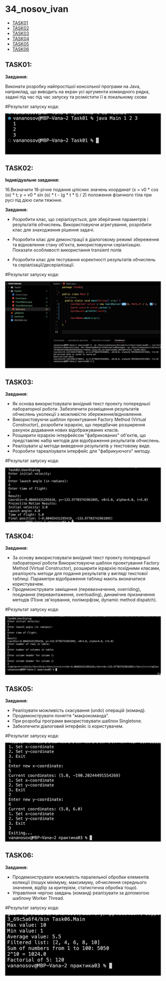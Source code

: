 # 34_nosov_ivan

+ [TASK01](#TASK01)
+ [TASK02](#TASK02)
+ [TASK03](#TASK03)
+ [TASK04](#TASK04)
+ [TASK05](#TASK05)
+ [TASK06](#TASK06)

## TASK01:
**Завдання:**

Виконати розробку найпростішої консольної програми на Java,
наприклад, що виводить на екран усі аргументи командного рядка, задані під час
під час запуску та розмістити її в локальному схови

#Результат запуску кода: 

![](ResultImg/Task01Img/Res.png)

## TASK02:
**Індивідуальне завдання:**

16.Визначити 16-річне подання цілісних значень координат (x = v0 * cos (α) * t;
y = v0 * sin (α) * t - (g * t * t) / 2) положення фізичного тіла при русі під дією
сили тяжіння.

**Завдання:**

- Розробити клас, що серіалізується, для зберігання параметрів і результатів
обчислень.
Використовуючи агрегування, розробити клас для знаходження рішення
задачі. 

- Розробити клас для демонстрації в діалоговому режимі збереження та
відновлення стану об'єкта, використовуючи серіалізацію. Показати особливості
використання transient полів

- Розробити клас для тестування коректності результатів обчислень та
серіалізації/десеріалізації.

#Результат запуску кода:

![](ResultImg/Task02Img/Res.png)

## TASK03:

**Завдання:**

- Як основа використовувати вихідний текст проекту попередньої лабораторної роботи. Забезпечити розміщення результатів обчислень уколекції з можливістю збереження/відновлення.
- Використовуючи шаблон проектування Factory Method (Virtual Constructor), розробити ієрархію, що передбачає розширення рахунок додавання
нових відображуваних класів.
- Розширити ієрархію інтерфейсом "фабрикованих" об'єктів, що представляє набір методів для відображення результатів обчислень.
- Реалізувати ці методи виведення результатів у текстовому виде.
- Розробити тареалізувати інтерфейс для "фабрикуючого" методу.

#Результат запуску кода: 

![](ResultImg/Task03Img/Res.png)

## TASK04:

**Завдання:**

- За основу використовувати вихідний текст проекту попередньої лабораторної роботи Використовуючи шаблон проектування Factory Method
(Virtual Constructor), розширити ієрархію похідними класами, реалізують методи для подання результатів у вигляді текстової
таблиці. Параметри відображення таблиці мають визначатися користувачем.
- Продемонструвати заміщення (перевизначення, overriding), поєднання (перевантаження, overloading), динамічне призначення методів
(Пізнє зв'язування, поліморфізм, dynamic method dispatch).

#Результат запуску кода: 

![](ResultImg/Task04Img/Res.png)

## TASK05:

**Завдання:**

- Реалізувати можливість скасування (undo) операцій (команд).
- Продемонструвати поняття "макрокоманда".
- При розробці програми використовувати шаблон Singletone.
- Забезпечити діалоговий інтерфейс із користувачем.

#Результат запуску кода: 

![](ResultImg/Task05Img/Res.png)

## TASK06:

**Завдання:**

- Продемонструвати можливість паралельної обробки елементів колекції (пошук мінімуму, максимуму, обчислення середнього значення, відбір за критерієм, статистична обробка тощо).
- Управління чергою завдань (команд) реалізувати за допомогою шаблону Worker Thread.

#Результат запуску кода: 

![](ResultImg/Task06Img/Res.png)